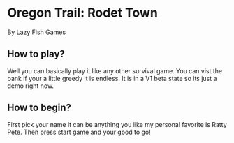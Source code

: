 # Oregon Trail: Rodet Town
By Lazy Fish Games

## How to play?

Well you can basically play it like any other survival game. You can vist the bank if your a little greedy it is endless. It is in a V1 beta state so its just a demo right now. 

## How to begin?

First pick your name it can be anything you like my personal favorite is Ratty Pete. Then press start game and your good to go!
